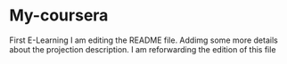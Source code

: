 # My-coursera
First E-Learning
I am editing the README file. Addimg some more details about the projection description.
I am reforwarding the edition of this file
